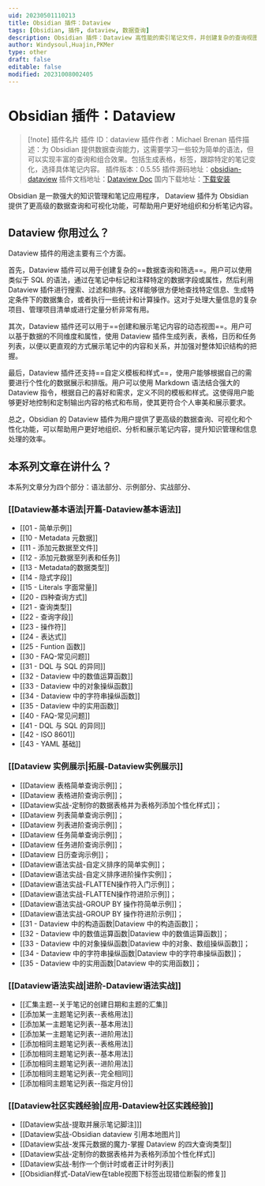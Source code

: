 ```yaml
---
uid: 20230501110213
title: Obsidian 插件：Dataview
tags: [Obsidian, 插件, dataview, 数据查询]
description: Obsidian 插件：Dataview 高性能的索引笔记文件，并创建复杂的查询视图，如表格，列表，任务，日历视图
author: Windysoul,Huajin,PKMer
type: other
draft: false
editable: false
modified: 20231008002405
---
```


# Obsidian 插件：Dataview

> [!note] 插件名片
> 插件 ID：dataview
> 插件作者：Michael Brenan
> 插件描述：为 Obsidian 提供数据查询能力，这需要学习一些较为简单的语法，但可以实现丰富的查询和组合效果。包括生成表格，标签，跟踪特定的笔记变化，选择具体笔记内容。
> 插件版本：0.5.55
> 插件源码地址：[obsidian-dataview](https://github.com/blacksmithgu/obsidian-dataview)
> 插件文档地址：[Dataview Doc](https://blacksmithgu.github.io/obsidian-dataview/)
> 国内下载地址：[下载安装](https://pkmer.cn/products/plugin/pluginMarket/?dataview)

Obsidian 是一款强大的知识管理和笔记应用程序， Dataview 插件为 Obsidian 提供了更高级的数据查询和可视化功能，可帮助用户更好地组织和分析笔记内容。

## Dataview 你用过么？

Dataview 插件的用途主要有三个方面。

首先，Dataview 插件可以用于创建复杂的==数据查询和筛选==。用户可以使用类似于 SQL 的语法，通过在笔记中标记和注释特定的数据字段或属性，然后利用 Dataview 插件进行搜索、过滤和排序。这样能够很方便地查找特定信息、生成特定条件下的数据集合，或者执行一些统计和计算操作。这对于处理大量信息的复杂项目、管理项目清单或进行定量分析非常有用。

其次，Dataview 插件还可以用于==创建和展示笔记内容的动态视图==。用户可以基于数据的不同维度和属性，使用 Dataview 插件生成列表，表格，日历和任务列表，以便以更直观的方式展示笔记中的内容和关系，并加强对整体知识结构的把握。

最后，Dataview 插件还支持==自定义模板和样式==，使用户能够根据自己的需要进行个性化的数据展示和排版。用户可以使用 Markdown 语法结合强大的 Dataview 指令，根据自己的喜好和需求，定义不同的模板和样式。这使得用户能够更好地控制和定制输出内容的格式和布局，使其更符合个人审美和展示要求。

总之，Obsidian 的 Dataview 插件为用户提供了更高级的数据查询、可视化和个性化功能，可以帮助用户更好地组织、分析和展示笔记内容，提升知识管理和信息处理的效率。

## 本系列文章在讲什么？

本系列文章分为四个部分：语法部分、示例部分、实战部分、

### [[Dataview基本语法|开篇-Dataview基本语法]]

- [[01 - 简单示例]]
- [[10 - Metadata 元数据]]
- [[11 - 添加元数据至文件]]
- [[12 - 添加元数据至列表和任务]]
- [[13 - Metadata的数据类型]]
- [[14 - 隐式字段]]
- [[15 - Literals 字面常量]]
- [[20 - 四种查询方式]]
- [[21 - 查询类型]]
- [[22 - 查询字段]]
- [[23 - 操作符]]
- [[24 - 表达式]]
- [[25 - Funtion 函数]]
- [[30 - FAQ-常见问题]]
- [[31 - DQL 与 SQL 的异同]]
- [[32 - Dataview 中的数值运算函数]]
- [[33 - Dataview 中的对象操纵函数]]
- [[34 - Dataview 中的字符串操纵函数]]
- [[35 - Dataview 中的实用函数]]
- [[40 - FAQ-常见问题]]
- [[41 - DQL 与 SQL 的异同]]
- [[42 - ISO 8601]]
- [[43 - YAML 基础]]

### [[Dataview 实例展示|拓展-Dataview实例展示]]

- [[Dataview 表格简单查询示例]]；
- [[Dataview 表格进阶查询示例]]；
- [[Dataview实战-定制你的数据表格并为表格列添加个性化样式]]；
- [[Dataview 列表简单查询示例]]；
- [[Dataview 列表进阶查询示例]]；
- [[Dataview 任务简单查询示例]]；
- [[Dataview 任务进阶查询示例]]；
- [[Dataview 日历查询示例]]；
- [[Dataview语法实战-自定义排序的简单实例]]；
- [[Dataview语法实战-自定义排序进阶操作实例]]；
- [[Dataview语法实战-FLATTEN操作符入门示例]]；
- [[Dataview语法实战-FLATTEN操作符进阶示例]]；
- [[Dataview语法实战-GROUP BY 操作符简单示例]]；
- [[Dataview语法实战-GROUP BY 操作符进阶示例]]；
- [[31 - Dataview 中的构造函数|Dataview 中的构造函数]]；
- [[32 - Dataview 中的数值运算函数|Dataview 中的数值运算函数]]；
- [[33 - Dataview 中的对象操纵函数|Dataview 中的对象、数组操纵函数]]；
- [[34 - Dataview 中的字符串操纵函数|Dataview 中的字符串操纵函数]]；
- [[35 - Dataview 中的实用函数|Dataview 中的实用函数]]；

### [[Dataview语法实战|进阶-Dataview语法实战]]

- [[汇集主题--关于笔记的创建日期和主题的汇集]]
- [[添加某一主题笔记列表--表格用法]]
- [[添加某一主题笔记列表--基本用法]]
- [[添加某一主题笔记列表--进阶用法]]
- [[添加相同主题笔记列表--表格用法]]
- [[添加相同主题笔记列表--基本用法]]
- [[添加相同主题笔记列表--进阶用法]]
- [[添加相同主题笔记列表--完全相同]]
- [[添加相同主题笔记列表--指定月份]]

### [[Dataview社区实践经验|应用-Dataview社区实践经验]]

- [[Dataview实战-提取并展示笔记脚注]]]
- [[Dataview实战-Obsidian dataview 引用本地图片]]
- [[Dataview实战-发挥元数据的魔力-掌握 Dataview 的四大查询类型]]
- [[Dataview实战-定制你的数据表格并为表格列添加个性化样式]]
- [[Dataview实战-制作一个倒计时或者正计时列表]]
- [[Obsidian样式-DataView在table视图下标签出现错位断裂的修复]]